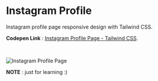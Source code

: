 # Instagram Profile
Instagram profile page responsive design with Tailwind CSS.

**Codepen Link** : [Instagram Profile Page - Tailwind CSS](https://codepen.io/BhupinderS/full/ZEbZemy).

<br>

![Instagram Profile Page](https://github.com/bhupindersingh007/instagram-profile/assets/63149405/9daad4ae-ccff-4bea-93c9-24f17104aea7)

**NOTE** : just for learning :)

